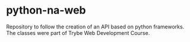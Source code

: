 # python-na-web
Repository to follow the creation of an API based on python frameworks. The classes were part of Trybe Web Development Course.

